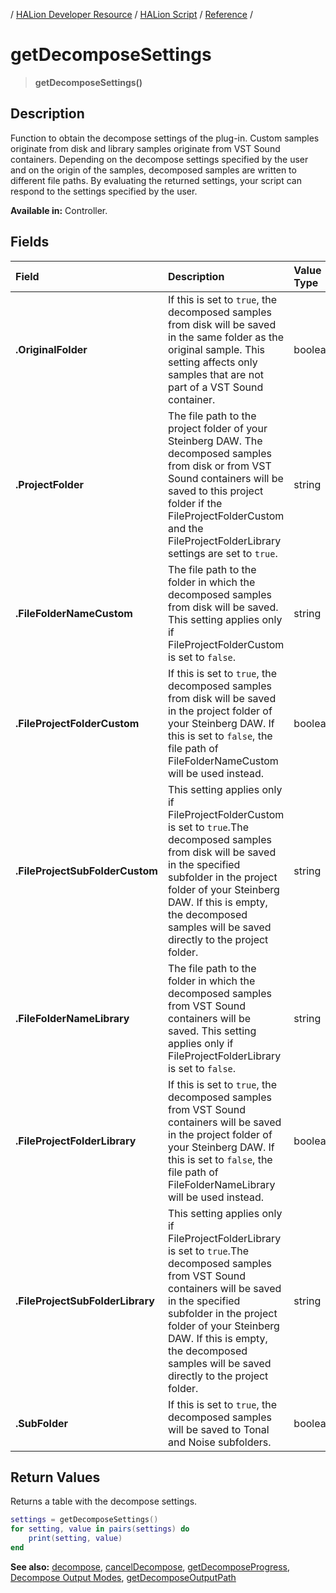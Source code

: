 / [HALion Developer Resource](../../HALion-Developer-Resource.md) / [HALion Script](./HALion-Script.md) / [Reference](./Reference.md) /

# getDecomposeSettings

>**getDecomposeSettings()**

## Description

Function to obtain the decompose settings of the plug-in. Custom samples originate from disk and library samples originate from VST Sound containers. Depending on the decompose settings specified by the user and on the origin of the samples, decomposed samples are written to different file paths. By evaluating the returned settings, your script can respond to the settings specified by the user.

**Available in:** Controller.

## Fields

|Field|Description|Value Type|
|:-|:-|:-|
|**.OriginalFolder**|If this is set to ``true``, the decomposed samples from disk will be saved in the same folder as the original sample. This setting affects only samples that are not part of a VST Sound container.|boolean|
|**.ProjectFolder**|The file path to the project folder of your Steinberg DAW. The decomposed samples from disk or from VST Sound containers will be saved to this project folder if the FileProjectFolderCustom and the FileProjectFolderLibrary settings are set to ``true``.|string|
|**.FileFolderNameCustom**|The file path to the folder in which the decomposed samples from disk will be saved. This setting applies only if FileProjectFolderCustom is set to ``false``.|string|
|**.FileProjectFolderCustom**|If this is set to ``true``, the decomposed samples from disk will be saved in the project folder of your Steinberg DAW. If this is set to ``false``, the file path of FileFolderNameCustom will be used instead.|boolean|
|**.FileProjectSubFolderCustom**|This setting applies only if FileProjectFolderCustom is set to ``true``.The decomposed samples from disk will be saved in the specified subfolder in the project folder of your Steinberg DAW. If this is empty, the decomposed samples will be saved directly to the project folder.|string|
|**.FileFolderNameLibrary**|The file path to the folder in which the decomposed samples from VST Sound containers will be saved. This setting applies only if FileProjectFolderLibrary is set to ``false``.|string|
|**.FileProjectFolderLibrary**|If this is set to ``true``, the decomposed samples from VST Sound containers will be saved in the project folder of your Steinberg DAW. If this is set to ``false``, the file path of FileFolderNameLibrary will be used instead.|boolean|
|**.FileProjectSubFolderLibrary**|This setting applies only if FileProjectFolderLibrary is set to ``true``.The decomposed samples from VST Sound containers will be saved in the specified subfolder in the project folder of your Steinberg DAW. If this is empty, the decomposed samples will be saved directly to the project folder.|string|
|**.SubFolder**|If this is set to ``true``, the decomposed samples will be saved to Tonal and Noise subfolders.|boolean|

## Return Values

Returns a table with the decompose settings.

```lua
settings = getDecomposeSettings()
for setting, value in pairs(settings) do
    print(setting, value)
end
```

**See also:** [decompose](./decompose.md), [cancelDecompose](./cancelDecompose.md), [getDecomposeProgress](./getDecomposeProgress.md), [Decompose Output Modes](./Decompose-Output-Modes.md), [getDecomposeOutputPath](./getDecomposeOutputPath.md)